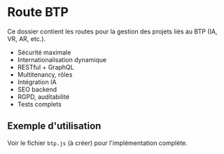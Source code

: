 # Route BTP

Ce dossier contient les routes pour la gestion des projets liés au BTP (IA, VR, AR, etc.).

- Sécurité maximale
- Internationalisation dynamique
- RESTful + GraphQL
- Multitenancy, rôles
- Intégration IA
- SEO backend
- RGPD, auditabilité
- Tests complets

## Exemple d'utilisation
Voir le fichier `btp.js` (à créer) pour l'implémentation complète.
